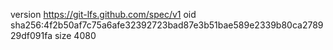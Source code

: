 version https://git-lfs.github.com/spec/v1
oid sha256:4f2b50af7c75a6afe32392723bad87e3b51bae589e2339b80ca278929df091fa
size 4080
